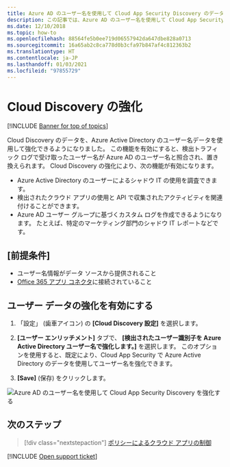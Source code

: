 ```yaml
---
title: Azure AD のユーザー名を使用して Cloud App Security Discovery のデータを強化する
description: この記事では、Azure AD のユーザー名を使用して Cloud App Security Discovery のデータを強化する方法について説明します。
ms.date: 12/10/2018
ms.topic: how-to
ms.openlocfilehash: 88564fe5b0ee719d06557942da647dbe828a0713
ms.sourcegitcommit: 16a65ab2c8ca778d0b3cfa97b847af4c812363b2
ms.translationtype: HT
ms.contentlocale: ja-JP
ms.lasthandoff: 01/03/2021
ms.locfileid: "97855729"
---
```

# <a name="cloud-discovery-enrichment"></a>Cloud Discovery の強化

[!INCLUDE [Banner for top of topics](includes/banner.md)]

Cloud Discovery のデータを、Azure Active Directory のユーザー名データを使用して強化できるようになりました。 この機能を有効にすると、検出トラフィック ログで受け取ったユーザー名が Azure AD のユーザー名と照合され、置き換えられます。 Cloud Discovery の強化により、次の機能が有効になります。

- Azure Active Directory のユーザーによるシャドウ IT の使用を調査できます。
- 検出されたクラウド アプリの使用と API で収集されたアクティビティを関連付けることができます。
- Azure AD ユーザー グループに基づくカスタム ログを作成できるようになります。 たとえば、特定のマーケティング部門のシャドウ IT レポートなどです。

## <a name="prerequisites"></a>[前提条件]

- ユーザー名情報がデータ ソースから提供されること
- [Office 365 アプリ コネクタ](connect-office-365-to-microsoft-cloud-app-security.md)に接続されていること

## <a name="enabling-user-data-enrichment"></a>ユーザー データの強化を有効にする

1. 「設定」 (歯車アイコン) の **[Cloud Discovery 設定]** を選択します。

2. **[ユーザー エンリッチメント]** タブで、 **[検出されたユーザー識別子を Azure Active Directory ユーザー名で強化します。]** を選択します。 このオプションを使用すると、既定により、Cloud App Security で Azure Active Directory のデータを使用してユーザー名を強化できます。

3. **[Save]** (保存) をクリックします。

![Azure AD のユーザー名を使用して Cloud App Security Discovery を強化する](media/discovery-enrichment.png)

## <a name="next-steps"></a>次のステップ

> [!div class="nextstepaction"]
> [ポリシーによるクラウド アプリの制御](control-cloud-apps-with-policies.md)

[!INCLUDE [Open support ticket](includes/support.md)]
